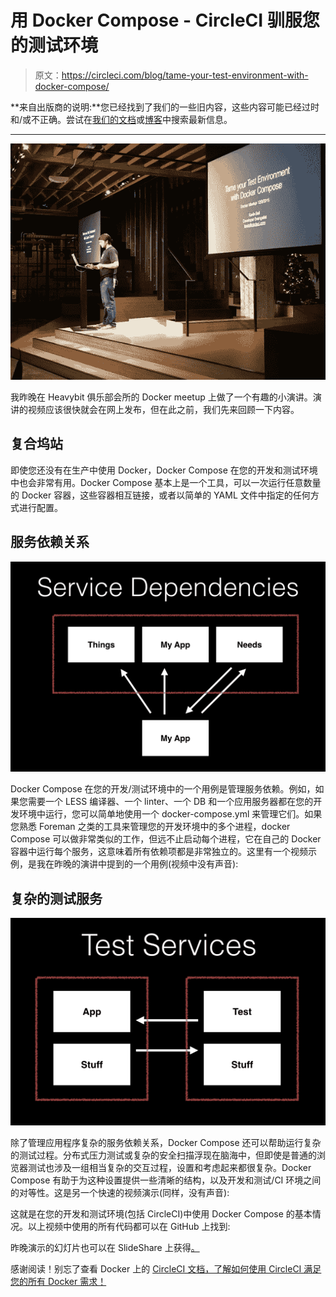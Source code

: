 # 用 Docker Compose - CircleCI 驯服您的测试环境

> 原文：<https://circleci.com/blog/tame-your-test-environment-with-docker-compose/>

**来自出版商的说明:**您已经找到了我们的一些旧内容，这些内容可能已经过时和/或不正确。尝试在[我们的文档](https://circleci.com/docs/)或[博客](https://circleci.com/blog/)中搜索最新信息。

* * *

![Kevin_Docker_Meetup](img/d690dcc4ef7da3a52b36d665ed50257f.png)

我昨晚在 Heavybit 俱乐部会所的 Docker meetup 上做了一个有趣的小演讲。演讲的视频应该很快就会在网上发布，但在此之前，我们先来回顾一下内容。

## 复合坞站

即使您还没有在生产中使用 Docker，Docker Compose 在您的开发和测试环境中也会非常有用。Docker Compose 基本上是一个工具，可以一次运行任意数量的 Docker 容器，这些容器相互链接，或者以简单的 YAML 文件中指定的任何方式进行配置。

## 服务依赖关系

![service dependencies](img/90ba24b617606a7e91f4778c72d0210f.png)

Docker Compose 在您的开发/测试环境中的一个用例是管理服务依赖。例如，如果您需要一个 LESS 编译器、一个 linter、一个 DB 和一个应用服务器都在您的开发环境中运行，您可以简单地使用一个 docker-compose.yml 来管理它们。如果您熟悉 Foreman 之类的工具来管理您的开发环境中的多个进程，docker Compose 可以做非常类似的工作，但远不止启动每个进程，它在自己的 Docker 容器中运行每个服务，这意味着所有依赖项都是非常独立的。这里有一个视频示例，是我在昨晚的演讲中提到的一个用例(视频中没有声音):

## 复杂的测试服务

![test services](img/64bc1fd790868d570b769f3383622a49.png)

除了管理应用程序复杂的服务依赖关系，Docker Compose 还可以帮助运行复杂的测试过程。分布式压力测试或复杂的安全扫描浮现在脑海中，但即使是普通的浏览器测试也涉及一组相当复杂的交互过程，设置和考虑起来都很复杂。Docker Compose 有助于为这种设置提供一些清晰的结构，以及开发和测试/CI 环境之间的对等性。这是另一个快速的视频演示(同样，没有声音):

这就是在您的开发和测试环境(包括 CircleCI)中使用 Docker Compose 的基本情况。以上视频中使用的所有代码都可以在 GitHub 上找到:

昨晚演示的幻灯片也可以在 SlideShare 上获得[。](http://www.slideshare.net/KevinBell20/tame-your-test-environment-with-docker-compose)

感谢阅读！别忘了查看 Docker 上的 [CircleCI 文档，了解如何使用 CircleCI 满足您的所有 Docker 需求！](https://circleci.com/docs/1.0/docker/)